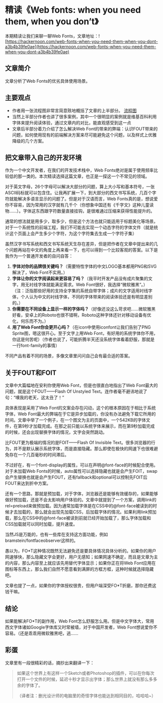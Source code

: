 # 精读《Web fonts: when you need them, when you don’t》
本期精读让我们来聊一聊Web Fonts，文章地址：![https://hackernoon.com/web-fonts-when-you-need-them-when-you-dont-a3b4b39fe0ae](https://hackernoon.com/web-fonts-when-you-need-them-when-you-dont-a3b4b39fe0ae)

## 文章简介
文章分析了Web Fonts的优劣具体使用场景。

## 主要观点
- 作者用一张流程图非常言简意赅地概括了文章的上半部分。
[流程图](https://cdn-images-1.medium.com/max/1000/1*MpuDht99XGlRIFlhjFb2yQ.png)
- 当然上半部分作者也讲了很多案例，其中一个很明显的案例就是维基百科利用字体来提升阅读体验，通过文章内的对比，能直观感受到这一点
- 文章后半部分着力介绍了怎么解决Web Font的带来的弊端：认识FOUT带来的问题，如何使用现有的前端解决方案来尽可能避免这个问题，以及样式上优雅降级的几个方案。

## 把文章带入自己的开发环境
作为一个中文开发者，在我们的开发技术栈中，Web Fonts绝对是属于使用频率比较低的那一类的。本次精读选择这篇文章，也正是一探这一个不常见的领域。

对于英文字母，26个字母可以解决大部分的问题，算上大小写和基本符号，一张ASCII码标就可以包含住。让我再扩展一下，到大部分的西文书写系统，几百个字符就能解决多语言显示的问题了。但是对于汉语而言，Web Fonts真的是，想说爱你不容易，因为常用的汉字就有几千个（你想象中国还有《千字文》这种儿童读物……）。字体这东西跟字符数量直接挂钩，是很难通过压缩来获得性能提升的。

通常的想法就是用多少，取多少，但是这个方法也就只能适用于标题美化等场景。对于一个系统性的前端工程，我们不可能去实现一个动态字符的字体文件（就是统计这个页面上会产生多少个字符，为这个字符集去生成一个字符子集）

虽然汉字书写系统和西文书写系统天生存在差异，但是把作者在文章中提出来的几个问题再站在中文的角度上再来看一下，也可以得到一个比较客观的答案。以下是我作为一个普通开发者的自问自答：

1. **字体对你的品牌很关键吗？**（需要特性字体的中文LOGO基本都用PNG和SVG解决了，Web Font不实用。）
2. **字体让你的文字阅读起来更容易了吗？**（我平时开发产品没有成片聚集的文字，用无衬线字体就能满足需求。Web Font很好，我选择“微软雅黑”。）（注：泛指那些好用的支持全字集的系统自带字体；成片的文字适用衬线字体，个人认为中文的衬线字体，不同的字体带来的阅读体验还是有明显差别的。）
3. **你需要在不同设备上显示一样的字体吗？**（好像还没这么苛求吧……微软雅黑好看，安卓上的Roboto也很不错啊，Roboto这种字体还针对移动设备有优化，何乐而不为。）
4. **用了Web Font你会更开心吗？**（在icon中使用iconfont让我们告别了PNG Sprite图，嗯这很开心。至于文字上用Web Font，有好用的系统字体你不用，你这是何苦呢）（作者也说了，可能折腾半天还没系统字体看着舒服，那就是一行font-family的事情）

不同产品有着不同的场景，多像文章里问问自己会有最合适的答案。

## 关于FOUT和FOIT
文章中大篇幅地在安利你使用Web Font，但是也很直白地指出了Web Font最大的问题，就是这个FOUT——Flash Of Unstyled Text。连作者毫不避讳地说了句：“噢我的老天，这太丑了！”

具体表现是采用了Web Font的文案会存在闪动，这个的根本原因在于相比于系统字体，Web Font最大的弊端在于它是异步加载的，你没有办法避免下载它所用的时间。文章中举了一个例子，在一个图文为主的页面中，一个542KB的字体文件，在第9秒才加载完成。在那之前只能以系统字体来展示，而在第9秒加载完成的时候，还会出现替换字体的情况，文字会突然跳动。

比FOUT更为极端的情况的是FOIT——Flash Of Invisible Text。很多浏览器的行为，并不是默认展示系统字体，而是直接隐藏。那么即使在极快的网速下也很难避免存在一个几百毫秒的时间滞后。

不过好在，有一个font-display的属性，可以在声明@font-face的时候配合使用。对于未加载Web Fonts的时候，auto属性可以选择隐藏也就是会产生FOIT，swap会产生替换也就是会产生FOUT，还有fallback和optional可以控制先FOIT后FOUT来达到折中方案。

还有一个思路，那就是预加载，对于字体，浏览器还是能够有效缓存的，如果能够做好预加载，还是不会太影响用户体验的。文章中就提到了一个方案，调用link的rel=preload来做预加载。因为通常加载字体是在CSS中的@font-face被读到的时候才去加载的，那么就会出现先加载CSS，后加载字体的情况。如果利用link预加载，那么在CSS中的@font-face被读到前就已经开始加载了，那么字体加载和CSS加载就可以同时加载，提升速度。

当然JS是万能的，也有一些库在支持这方面功能，例如bramstein/fontfaceobserver这样的。

愚以为，FO*T这种情况既然无法避免还是要具体情况具体分析的。如果你的用户网速够快，那么隐藏文字会更好，用户无感知；如果网速不确定，而且是文章为主的内容，那么内容至上就应该先用替代字体显示；如果你正在将Web Font应用在图标等东西上，那么我们自然不愿意看到满屏的方框方框，这种时候就选择隐藏吧。

文章也提了一点，如果你的字体授权很贵，但用户端深受FO*T折磨，那你还费这钱干嘛。

## 结论
如果能解决FO*T的副作用，Web Font怎么舒服怎么用。但是中文字体大，常用西文字体诸如Google字体库又时常被墙，对于中国开发者，Web Font想说爱你不容易。（还是乖乖用微软雅黑吧，逃……

## 彩蛋
文章里有一段很精彩的话，摘抄出来翻译一下：

> 如果这个世界上有这样一个Sketch或者Photoshop的插件，可以在你每次打开一个文件的时候，延迟十秒才显示出字体；那么世界上就没有那么多多余的字体了。
> 
> （译者注：删光设计师的电脑里的奇怪字体也能达到相同目的，哈哈哈~）
